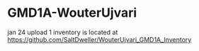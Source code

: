 # GMD1A-WouterUjvari
jan 24 upload 1
inventory is located at https://github.com/SaltDweller/WouterUjvari_GMD1A_Inventory
